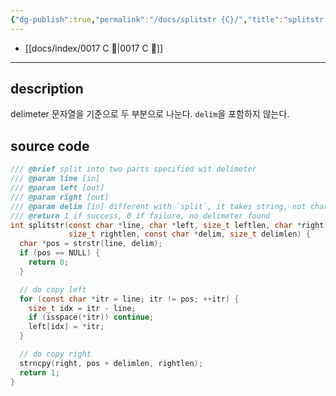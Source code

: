 ```yaml
---
{"dg-publish":true,"permalink":"/docs/splitstr {C}/","title":"splitstr {C}"}
---
```


- [[docs/index/0017 C 🍎\|0017 C 🍎]]
___

## description

delimeter 문자열을 기준으로 두 부분으로 나눈다. `delim`을 포함하지 않는다.

## source code

```c
/// @brief split into two parts specified wit delimeter
/// @param line [in]
/// @param left [out]
/// @param right [out]
/// @param delim [in] different with `split`, it takes string, not character
/// @return 1 if success, 0 if failure, no delimeter found
int splitstr(const char *line, char *left, size_t leftlen, char *right,
             size_t rightlen, const char *delim, size_t delimlen) {
  char *pos = strstr(line, delim);
  if (pos == NULL) {
    return 0;
  }

  // do copy left
  for (const char *itr = line; itr != pos; ++itr) {
    size_t idx = itr - line;
    if (isspace(*itr)) continue;
    left[idx] = *itr;
  }

  // do copy right
  strncpy(right, pos + delimlen, rightlen);
  return 1;
}
```
